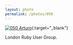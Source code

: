 ```yaml
---
layout: photo
permalink: /photos/050
---
```


[![050 Arturo](https://c2.staticflickr.com/6/5619/20707948512_65595cb1bd_b.jpg)](https://www.flickr.com/photos/131440297@N08/20707948512/){:target="_blank"}

London Ruby User Group.
